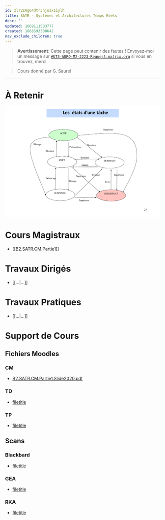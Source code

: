 ```yaml
---
id: zlr2s0g64dtr3njuzx1iylh
title: SATR - Systèmes et Architectures Temps Réels
desc: ''
updated: 1669111583777
created: 1668593300642
nav_exclude_children: true
---
```


> **Avertissement:**
Cette page peut contenir des fautes ! Envoyez-moi un message sur [`#UT3-AURO-M2-2223-Request:matrix.org`](https://matrix.to/#/#UT3-AURO-M2-2223-Request:matrix.org) si vous en trouvez, merci.

> Cours donné par G. Saurel

---


# À Retenir

![](/assets/images/B2.SATR.CM.Partie1.Slide2021-27.png)


# Cours Magistraux

- [[B2.SATR.CM.Partie1]]


# Travaux Dirigés

- [[...|...]]

# Travaux Pratiques

- [[...|...]]

# Support de Cours

## Fichiers Moodles

### CM

- [B2.SATR.CM.Partie1.Slide2020.pdf](https://raw.githubusercontent.com/TunnARK/UT3-AURO-2223-S10-Dendron/main/vault/assets/B2.SATR.CM.Partie1.Slide2020.pdf)



### TD

- [filetitle](https://raw.githubusercontent.com/TunnARK/UT3-AURO-2223-S10-Dendron/main/vault/assets/filetitle)


### TP

- [filetitle](https://raw.githubusercontent.com/TunnARK/UT3-AURO-2223-S10-Dendron/main/vault/assets/filetitle)


## Scans

### Blackbard

- [filetitle](https://raw.githubusercontent.com/TunnARK/UT3-AURO-2223-S10-Dendron/main/vault/assets/filetitle)

### GEA

- [filetitle](https://raw.githubusercontent.com/TunnARK/UT3-AURO-2223-S10-Dendron/main/vault/assets/filetitle)


### RKA

- [filetitle](https://raw.githubusercontent.com/TunnARK/UT3-AURO-2223-S10-Dendron/main/vault/assets/filetitle)


